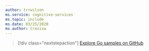 ```yaml
---
author: trrwilson
ms.service: cognitive-services
ms.topic: include
ms.date: 03/25/2020
ms.author: travisw
---
```


> [!div class="nextstepaction"]
> [Explore Go samples on GitHub](https://github.com/microsoft/cognitive-services-speech-sdk-go/tree/master/samples)